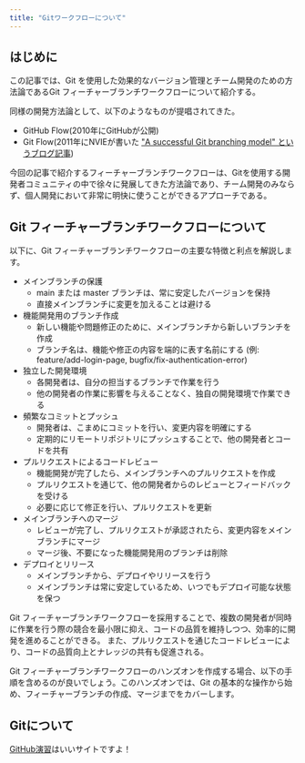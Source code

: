 ```yaml
---
title: "Gitワークフローについて"
---
```


## はじめに

この記事では、Git を使用した効果的なバージョン管理とチーム開発のための方法論であるGit フィーチャーブランチワークフローについて紹介する。

同様の開発方法論として、以下のようなものが提唱されてきた。

* GitHub Flow(2010年にGitHubが公開)
* Git Flow(2011年にNVIEが書いた ["A successful Git branching model" というブログ記事](https://nvie.com/posts/a-successful-git-branching-model/))

今回の記事で紹介するフィーチャーブランチワークフローは、Gitを使用する開発者コミュニティの中で徐々に発展してきた方法論であり、チーム開発のみならず、個人開発において非常に明快に使うことができるアプローチである。

## Git フィーチャーブランチワークフローについて

以下に、Git フィーチャーブランチワークフローの主要な特徴と利点を解説します。

* メインブランチの保護
  * main または master ブランチは、常に安定したバージョンを保持
  * 直接メインブランチに変更を加えることは避ける
* 機能開発用のブランチ作成
  * 新しい機能や問題修正のために、メインブランチから新しいブランチを作成
  * ブランチ名は、機能や修正の内容を端的に表す名前にする (例: feature/add-login-page, bugfix/fix-authentication-error)
* 独立した開発環境
  * 各開発者は、自分の担当するブランチで作業を行う
  * 他の開発者の作業に影響を与えることなく、独自の開発環境で作業できる
* 頻繁なコミットとプッシュ
  * 開発者は、こまめにコミットを行い、変更内容を明確にする
  * 定期的にリモートリポジトリにプッシュすることで、他の開発者とコードを共有
* プルリクエストによるコードレビュー
  * 機能開発が完了したら、メインブランチへのプルリクエストを作成
  * プルリクエストを通じて、他の開発者からのレビューとフィードバックを受ける
  * 必要に応じて修正を行い、プルリクエストを更新
* メインブランチへのマージ
  * レビューが完了し、プルリクエストが承認されたら、変更内容をメインブランチにマージ
  * マージ後、不要になった機能開発用のブランチは削除
* デプロイとリリース
  * メインブランチから、デプロイやリリースを行う
  * メインブランチは常に安定しているため、いつでもデプロイ可能な状態を保つ

Git フィーチャーブランチワークフローを採用することで、複数の開発者が同時に作業を行う際の競合を最小限に抑え、コードの品質を維持しつつ、効率的に開発を進めることができる。
また、プルリクエストを通じたコードレビューにより、コードの品質向上とナレッジの共有も促進される。


Git フィーチャーブランチワークフローのハンズオンを作成する場合、以下の手順を含めるのが良いでしょう。このハンズオンでは、Git の基本的な操作から始め、フィーチャーブランチの作成、マージまでをカバーします。


## Gitについて

[GitHub演習](https://github.com/kaityo256/github)はいいサイトですよ！
